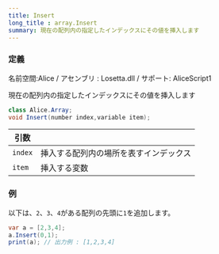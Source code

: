 ```yaml
---
title: Insert
long_title : array.Insert
summary: 現在の配列内の指定したインデックスにその値を挿入します
---
```

### 定義
名前空間:Alice / アセンブリ : Losetta.dll / サポート: AliceScript1

現在の配列内の指定したインデックスにその値を挿入します

```cs title="AliceScript"
class Alice.Array;
void Insert(number index,variable item);
```

|引数| |
|-|-|
|`index`|挿入する配列内の場所を表すインデックス|
|`item`|挿入する変数|


### 例
以下は、`2`、`3`、`4`がある配列の先頭に`1`を追加します。

```cs title="AliceScript"
var a = [2,3,4];
a.Insert(0,1);
print(a); // 出力例 : [1,2,3,4]
```
